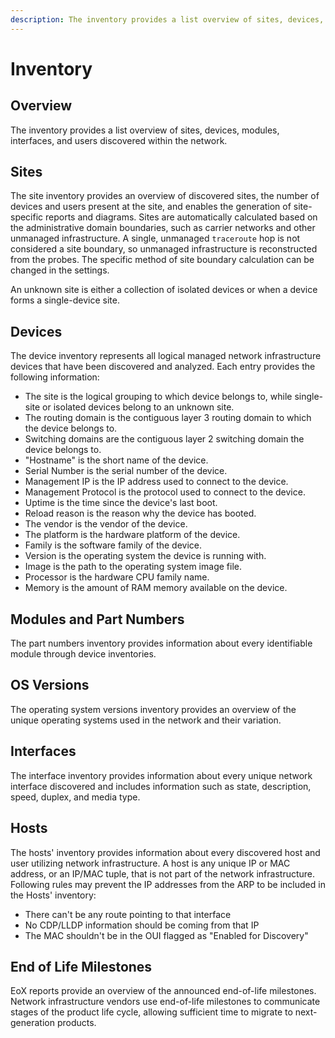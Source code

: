 ```yaml
---
description: The inventory provides a list overview of sites, devices, modules, interfaces, and users discovered within the network.
---
```


# Inventory

## Overview

The inventory provides a list overview of sites, devices, modules,
interfaces, and users discovered within the network.

## Sites

The site inventory provides an overview of discovered sites, the number
of devices and users present at the site, and enables the generation of
site-specific reports and diagrams. Sites are automatically calculated
based on the administrative domain boundaries, such as carrier networks
and other unmanaged infrastructure. A single, unmanaged `traceroute` hop
is not considered a site boundary, so unmanaged infrastructure is
reconstructed from the probes. The specific method of site boundary
calculation can be changed in the settings.

An unknown site is either a collection of isolated devices or when a
device forms a single-device site.

## Devices

The device inventory represents all logical managed network
infrastructure devices that have been discovered and analyzed. Each
entry provides the following information:

- The site is the logical grouping to which device belongs to, while
  single-site or isolated devices belong to an unknown site.
- The routing domain is the contiguous layer 3 routing domain to which
  the device belongs to.
- Switching domains are the contiguous layer 2 switching domain the
  device belongs to.
- "Hostname" is the short name of the device.
- Serial Number is the serial number of the device.
- Management IP is the IP address used to connect to the device.
- Management Protocol is the protocol used to connect to the device.
- Uptime is the time since the device's last boot.
- Reload reason is the reason why the device has booted.
- The vendor is the vendor of the device.
- The platform is the hardware platform of the device.
- Family is the software family of the device.
- Version is the operating system the device is running with.
- Image is the path to the operating system image file.
- Processor is the hardware CPU family name.
- Memory is the amount of RAM memory available on the device.

## Modules and Part Numbers

The part numbers inventory provides information about every identifiable
module through device inventories.

## OS Versions

The operating system versions inventory provides an overview of the
unique operating systems used in the network and their variation.

## Interfaces

The interface inventory provides information about every unique network
interface discovered and includes information such as state,
description, speed, duplex, and media type.

## Hosts

The hosts' inventory provides information about every discovered host
and user utilizing network infrastructure. A host is any unique IP or
MAC address, or an IP/MAC tuple, that is not part of the network
infrastructure. Following rules may prevent the IP addresses from the
ARP to be included in the Hosts' inventory:

- There can't be any route pointing to that interface
- No CDP/LLDP information should be coming from that IP
- The MAC shouldn't be in the OUI flagged as "Enabled for Discovery"

## End of Life Milestones

EoX reports provide an overview of the announced end-of-life milestones.
Network infrastructure vendors use end-of-life milestones to communicate
stages of the product life cycle, allowing sufficient time to migrate to
next-generation products.
